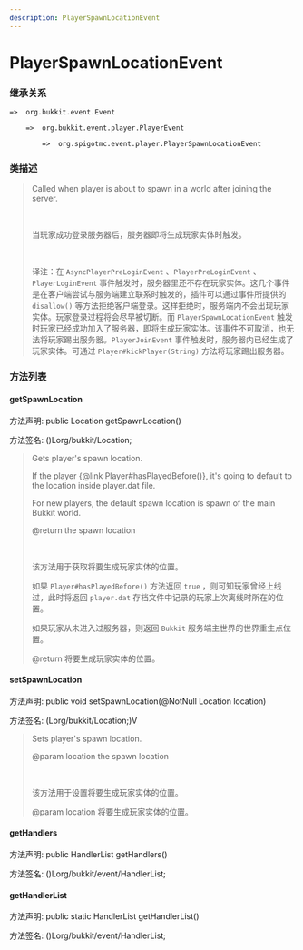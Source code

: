 ```yaml
---
description: PlayerSpawnLocationEvent
---
```


# PlayerSpawnLocationEvent

### 继承关系

    =>  org.bukkit.event.Event

        =>  org.bukkit.event.player.PlayerEvent

            =>  org.spigotmc.event.player.PlayerSpawnLocationEvent

### 类描述

> Called when player is about to spawn in a world after joining the server.
> 
> <br>
> 
> 当玩家成功登录服务器后，服务器即将生成玩家实体时触发。
> 
> <br>
> 
> 译注：在 `AsyncPlayerPreLoginEvent` 、`PlayerPreLoginEvent` 、`PlayerLoginEvent` 事件触发时，服务器里还不存在玩家实体。这几个事件是在客户端尝试与服务端建立联系时触发的，插件可以通过事件所提供的 `disallow()` 等方法拒绝客户端登录。这样拒绝时，服务端内不会出现玩家实体。玩家登录过程将会尽早被切断。而 `PlayerSpawnLocationEvent` 触发时玩家已经成功加入了服务器，即将生成玩家实体。该事件不可取消，也无法将玩家踢出服务器。`PlayerJoinEvent` 事件触发时，服务器内已经生成了玩家实体。可通过 `Player#kickPlayer(String)` 方法将玩家踢出服务器。

### 方法列表

#### getSpawnLocation

方法声明: public Location getSpawnLocation()

方法签名: ()Lorg/bukkit/Location;

> Gets player's spawn location.
> 
> If the player {@link Player#hasPlayedBefore()}, it's going to default to the location inside player.dat file.
> 
> For new players, the default spawn location is spawn of the main Bukkit world.
> 
> @return the spawn location
> 
> <br>
> 
> 该方法用于获取将要生成玩家实体的位置。
> 
> 如果 `Player#hasPlayedBefore()` 方法返回 `true` ，则可知玩家曾经上线过，此时将返回 `player.dat` 存档文件中记录的玩家上次离线时所在的位置。
> 
> 如果玩家从未进入过服务器，则返回 `Bukkit` 服务端主世界的世界重生点位置。
> 
> @return 将要生成玩家实体的位置。

#### setSpawnLocation

方法声明: public void setSpawnLocation(@NotNull Location location)

方法签名: (Lorg/bukkit/Location;)V

> Sets player's spawn location.
> 
> @param location the spawn location
> 
> <br>
> 
> 该方法用于设置将要生成玩家实体的位置。
> 
> @param location 将要生成玩家实体的位置。

#### getHandlers

方法声明: public HandlerList getHandlers()

方法签名: ()Lorg/bukkit/event/HandlerList;

#### getHandlerList

方法声明: public static HandlerList getHandlerList()

方法签名: ()Lorg/bukkit/event/HandlerList;